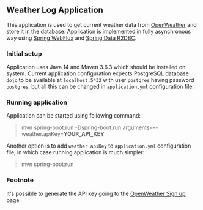 Weather Log Application
---

This application is used to get current weather data from [OpenWeather](https://openweathermap.org/) and store it in the database.
Application is implemented in fully asynchronous way using [Spring WebFlux](https://docs.spring.io/spring/docs/current/spring-framework-reference/web-reactive.html) and [Spring Data R2DBC](https://spring.io/projects/spring-data-r2dbc).

### Initial setup

Application uses Java 14 and Maven 3.6.3 which should be installed on system. Current application configuration expects PostgreSQL database `dojo` to be available at `localhost:5432` with user
 `postgres` having password `postgres`, but all this can be changed in `application.yml` configuration file.

### Running application

Application can be started using following command:
>mvn spring-boot:run -Dspring-boot.run.arguments=--weather.apiKey=**YOUR_API_KEY**

Another option is to add `weather.apiKey` to `application.yml` configuration file, in which case running application is much simpler:
>mvn spring-boot:run

### Footnote
It's possible to generate the API key going to the [OpenWeather Sign up](https://openweathermap.org/appid) page.
